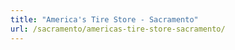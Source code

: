 ```yaml
---
title: "America's Tire Store - Sacramento"
url: /sacramento/americas-tire-store-sacramento/
---
```

